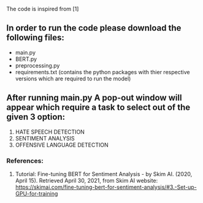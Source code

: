 The code is inspired from [1]

## In order to run the code please download the following files:
* main.py
* BERT.py
* preprocessing.py
* requirements.txt (contains the python packages with thier respective versions which are required to run the model)

## After running main.py A pop-out window will appear which require a task to select out of the given 3 option: 
1. HATE SPEECH DETECTION
2. SENTIMENT ANALYSIS
3. OFFENSIVE LANGUAGE DETECTION







### References:
1. Tutorial: Fine-tuning BERT for Sentiment Analysis - by Skim AI. (2020, April 15). Retrieved April 30, 2021, from Skim AI website: https://skimai.com/fine-tuning-bert-for-sentiment-analysis/#3.-Set-up-GPU-for-training
